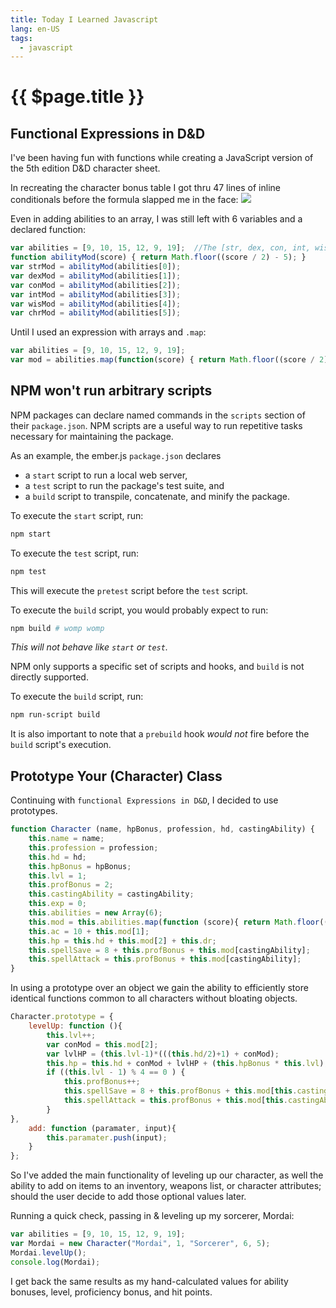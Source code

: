```yaml
---
title: Today I Learned Javascript
lang: en-US
tags:
  - javascript
---
```


# {{ $page.title }}

## Functional Expressions in D&D

I've been having fun with functions while creating a JavaScript version of the 5th edition D&D character sheet.

In recreating the character bonus table I got thru 47 lines of inline conditionals before the formula slapped me in the face:
![](./OG_s.jpg)


Even in adding abilities to an array, I was still left with 6 variables and a declared function:

```javascript
var abilities = [9, 10, 15, 12, 9, 19];  //The [str, dex, con, int, wis, chr] of character
function abilityMod(score) { return Math.floor((score / 2) - 5); }
var strMod = abilityMod(abilities[0]);
var dexMod = abilityMod(abilities[1]);
var conMod = abilityMod(abilities[2]);
var intMod = abilityMod(abilities[3]);
var wisMod = abilityMod(abilities[4]);
var chrMod = abilityMod(abilities[5]);
```

Until I used an expression with arrays and `.map`:

```javascript
var abilities = [9, 10, 15, 12, 9, 19];
var mod = abilities.map(function(score) { return Math.floor((score / 2) - 5); });
```

## NPM won't run arbitrary scripts

NPM packages can declare named commands in the `scripts` section of their `package.json`. NPM scripts are a useful way to run repetitive tasks necessary for maintaining the package.

As an example, the ember.js `package.json` declares

- a `start` script to run a local web server,
- a `test` script to run the package's test suite, and
- a `build` script to transpile, concatenate, and minify the package.

To execute the `start` script, run:

```bash
npm start
```

To execute the `test` script, run:

```bash
npm test
```

This will execute the `pretest` script before the `test` script.

To execute the `build` script, you would probably expect to run:

```bash
npm build # womp womp
```

*This will not behave like `start` or `test`.*

NPM only supports a specific set of scripts and hooks, and `build` is not directly supported.

To execute the `build` script, run:

```bash
npm run-script build
```

It is also important to note that a `prebuild` hook *would not* fire before the `build` script's execution.

[package.json]: https://github.com/emberjs/ember.js/blob/48e115928bcb6b366a621370339354c44aad86b1/package.json
[start]: https://github.com/emberjs/ember.js/blob/48e115928bcb6b366a621370339354c44aad86b1/package.json#L10
[test]: https://github.com/emberjs/ember.js/blob/48e115928bcb6b366a621370339354c44aad86b1/package.json#L8
[pretest]: https://github.com/emberjs/ember.js/blob/48e115928bcb6b366a621370339354c44aad86b1/package.json#L9
[build]: https://github.com/emberjs/ember.js/blob/48e115928bcb6b366a621370339354c44aad86b1/package.json#L6
[scripts]: https://docs.npmjs.com/misc/scripts

## Prototype Your (Character) Class

Continuing with `functional Expressions in D&D`, I decided to use prototypes.

```javascript
function Character (name, hpBonus, profession, hd, castingAbility) {
	this.name = name;
	this.profession = profession;
	this.hd = hd;
	this.hpBonus = hpBonus;
	this.lvl = 1;
	this.profBonus = 2;
	this.castingAbility = castingAbility;
	this.exp = 0;
	this.abilities = new Array(6);
	this.mod = this.abilities.map(function (score){ return Math.floor((score / 2) - 5); } );
	this.ac = 10 + this.mod[1];
	this.hp = this.hd + this.mod[2] + this.dr;
	this.spellSave = 8 + this.profBonus + this.mod[castingAbility];
	this.spellAttack = this.profBonus + this.mod[castingAbility];
}
```

In using a prototype over an object we gain the ability to efficiently store identical functions common to all characters without bloating objects.

```javascript
Character.prototype = {
	levelUp: function (){
		this.lvl++;
		var conMod = this.mod[2];
		var lvlHP = (this.lvl-1)*(((this.hd/2)+1) + conMod);
		this.hp = this.hd + conMod + lvlHP + (this.hpBonus * this.lvl);
		if ((this.lvl - 1) % 4 == 0 ) {
			this.profBonus++;
			this.spellSave = 8 + this.profBonus + this.mod[this.castingAbility];
			this.spellAttack = this.profBonus + this.mod[this.castingAbility];
		}
},
	add: function (paramater, input){
		this.paramater.push(input);
	}
};
```

So I've added the main functionality of leveling up our character, as well the ability to add on items to an inventory, weapons list, or character attributes; should the user decide to add those optional values later.

Running a quick check, passing in & leveling up my sorcerer, Mordai:

```javascript
var abilities = [9, 10, 15, 12, 9, 19];
var Mordai = new Character("Mordai", 1, "Sorcerer", 6, 5);
Mordai.levelUp();
console.log(Mordai);
```

I get back the same results as my hand-calculated values for ability bonuses, level, proficiency bonus, and hit points.
